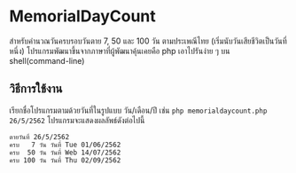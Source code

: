 # MemorialDayCount
สำหรับคำนวณวันครบรอบวันตาย 7, 50 และ 100 วัน ตามประเพณีไทย (เริ่มนับวันเสียชีวิตเป็นวันที่หนึ่ง)
โปรแกรมพัฒนาขึ้นจากภาษาที่ผู้พัฒนาคุ้นเคยคือ php เอาไปรันง่าย ๆ บน shell(command-line)

## วิธีการใช้งาน
เรียกชื่อโปรแกรมตามด้วยวันที่ในรูปแบบ วัน/เดือน/ปี เช่น 
`php memorialdaycount.php 26/5/2562`
โปรแกรมจะแสดงผลลัพธ์ดังต่อไปนี้
```
ตายวันที่ 26/5/2562
ครบ   7 วัน วันที่ Tue 01/06/2562
ครบ  50 วัน วันที่ Web 14/07/2562
ครบ 100 วัน วันที่ Thu 02/09/2562
```
